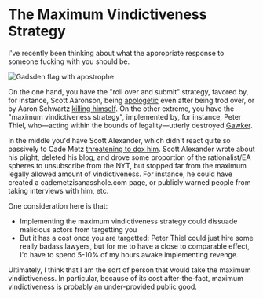 The Maximum Vindictiveness Strategy
===================================

I've recently been thinking about what the appropriate response to someone fucking with you should be.

<p><img src="https://upload.wikimedia.org/wikipedia/commons/d/df/Gadsden_flag_with_apostrophe.svg" alt="Gadsden flag with apostrophe" class="img-medium-center" /></p>

On the one hand, you have the "roll over and submit" strategy, favored by, for instance, Scott Aaronson, being [apologetic](https://scottaaronson.blog/?p=2119) even after being trod over, or by Aaron Schwartz [killing himself](https://wikiless.org/wiki/Aaron_Swartz?lang=en). On the other extreme, you have the "maximum vindictiveness strategy", implemented by, for instance, Peter Thiel, who—acting within the bounds of legality—utterly destroyed [Gawker](https://wikiless.org/wiki/Gawker?lang=en).

In the middle you'd have Scott Alexander, which didn't react quite so passively to Cade Metz [threatening to dox him](https://astralcodexten.substack.com/p/statement-on-new-york-times-article). Scott Alexander wrote about his plight, deleted his blog, and drove some proportion of the rationalist/EA spheres to unsubscribe from the NYT, but stopped far from the maximum legally allowed amount of vindictiveness. For instance, he could have created a cademetzisanasshole.com page, or publicly warned people from taking interviews with him, etc.

One consideration here is that:

- Implementing the maximum vindictiveness strategy could dissuade malicious actors from targetting you
- But it has a cost once you are targetted: Peter Thiel could just hire some really badass lawyers, but for me to have a close to comparable effect, I'd have to spend 5-10% of my hours awake implementing revenge.

Ultimately, I think that I am the sort of person that would take the maximum vindictiveness. In particular, because of its cost after-the-fact, maximum vindictiveness is probably an under-provided public good.
